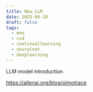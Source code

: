 ```yaml
---
title: New_LLM
date: 2025-04-10
draft: false
tags:
  - moe
  - cvd
  - continuallearning
  - neuralnet
  - deeplearning
---
```

LLM model introduction

https://allenai.org/blog/olmotrace